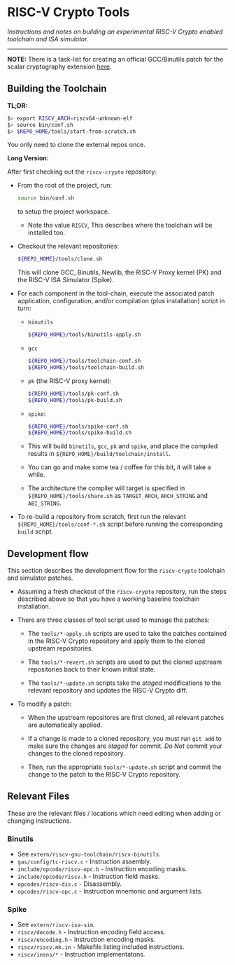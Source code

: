 
# RISC-V Crypto Tools

*Instructions and notes on building an experimental RISC-V Crypto enabled
toolchain and ISA simulator.*

---

**NOTE:** There is a task-list for creating an official GCC/Binutils patch
for the scalar cryptography extension [here](gcc-patch-tasks.adoc).

## Building the Toolchain

**TL;DR:**

```sh
$> export RISCV_ARCH=riscv64-unknown-elf
$> source bin/conf.sh
$> $REPO_HOME/tools/start-from-scratch.sh
```

You only need to clone the external repos once.

**Long Version:**

After first checking out the `riscv-crypto` repository:

- From the root of the project, run:
  ```sh
  source bin/conf.sh
  ```
  to setup the project workspace.

  - Note the value `RISCV`, This describes where the toolchain will be
    installed too.

- Checkout the relevant repositories:
    ```sh
    ${REPO_HOME}/tools/clone.sh
    ```
    This will clone GCC, Binutils, Newlib, the RISC-V Proxy kernel (PK)
    and the RISC-V ISA Simulator (Spike).

- For each component in the tool-chain, execute the associated
  patch application, 
  configuration, 
  and/or 
  compilation (plus installation)
  script in turn:

  - `binutils`

    ```sh
    ${REPO_HOME}/tools/binutils-apply.sh
    ```
    
  - `gcc`

    ```sh
    ${REPO_HOME}/tools/toolchain-conf.sh
    ${REPO_HOME}/tools/toolchain-build.sh
    ```

  - `pk` (the RISC-V proxy kernel):

    ```sh
    ${REPO_HOME}/tools/pk-conf.sh
    ${REPO_HOME}/tools/pk-build.sh
    ``` 

  - `spike`:

    ```sh
    ${REPO_HOME}/tools/spike-conf.sh
    ${REPO_HOME}/tools/spike-build.sh
    ``` 

   - This will build `binutils`, `gcc`, `pk` and `spike`,
     and place the compiled results in `${REPO_HOME}/build/toolchain/install`.

   - You can go and make some tea / coffee for this bit, it will take a while.

   - The architecture the compiler will target is specified
     in `${REPO_HOME}/tools/share.sh` as
     `TARGET_ARCH`, `ARCH_STRING` and `ABI_STRING`.

- To re-build a repository from scratch, first run the relevant
  `${REPO_HOME}/tools/conf-*.sh` script before running the corresponding
  `build` script.


## Development flow

This section describes the development flow for the `riscv-crypto`
toolchain and simulator patches.

- Assuming a fresh checkout of the `riscv-crypto` repository,
  run the steps described above so that you have a working baseline
  toolchain installation.

- There are three classes of tool script used to manage the patches:

  - The `tools/*-apply.sh` scripts are used to take the patches
    contained in the RISC-V Crypto repository and apply them to the cloned
    upstream repositories.

  - The `tools/*-revert.sh` scripts are used to put the cloned
    upstream repositories back to their known initial state.

  - The `tools/*-update.sh` scripts take the *staged* modifications
    to the relevant repository and updates the RISC-V Crypto diff.

- To modify a patch:

  - When the upstream repositores are first cloned, all relevant patches
    are automatically applied.

  - If a change is made to a cloned repository, you must run `git add` to
    make sure the changes are *staged* for commit.
    *Do Not* commit your changes to the cloned repository.

  - Then, run the appropriate `tools/*-update.sh` script and
    commit the change to the patch to the RISC-V Crypto repository.

## Relevant Files

These are the relevant files / locations which need editing when
adding or changing instructions.

### Binutils

- See `extern/riscv-gnu-toolchain/riscv-binutils`.
- `gas/config/tc-riscv.c` - Instruction assembly.
- `include/opcode/riscv-opc.h` - Instruction encoding masks.
- `include/opcode/riscv.h` - Instruction field masks.
- `opcodes/riscv-dis.c` - Disassembly.
- `opcodes/riscv-opc.c` - Instruction mnemonic and argument lists.

### Spike

- See `extern/riscv-isa-sim`.
- `riscv/decode.h` - Instruction encoding field access.
- `riscv/encoding.h` - Instruction encoding masks.
- `riscv/riscv.mk.in` - Makefile listing included instructions.
- `riscv/insns/*` - Instruction implementatons.

